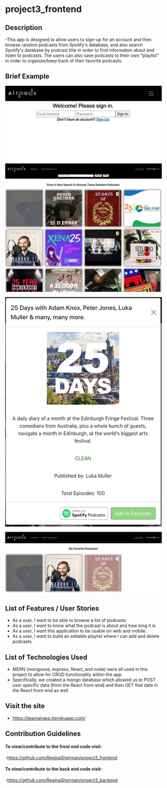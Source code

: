 # project3_frontend

## Description
-This app is designed to allow users to sign-up for an account and then browse random podcasts from Spotify's database, and also search Spotify's database by podcast title in order to find information about and listen to podcasts. The users can also save podcasts to their own "playlist" in order to organize/keep track of their favorite podcasts.

## Brief Example
![login screen](https://github.com/ReginaSherman/project3_frontend/raw/3c4106e19dc9f165b085692ab8121077a7a90762/Screen%20Shot%202022-02-16%20at%2012.04.02%20PM.jpg)

![home screen](https://github.com/ReginaSherman/project3_frontend/raw/3c4106e19dc9f165b085692ab8121077a7a90762/Screen%20Shot%202022-02-16%20at%2012.04.50%20PM.jpg)

![modal screen](https://github.com/ReginaSherman/project3_frontend/raw/3c4106e19dc9f165b085692ab8121077a7a90762/Screen%20Shot%202022-02-16%20at%2012.10.27%20PM.jpg)

![favorites screen](https://github.com/ReginaSherman/project3_frontend/raw/3c4106e19dc9f165b085692ab8121077a7a90762/Screen%20Shot%202022-02-16%20at%2012.11.06%20PM.jpg)

## List of Features / User Stories
- As a user, I want to be able to browse a list of podcasts.
- As a user, I want to know what the podcast is about and how long it is.
- As a user, I want this application to be usable on web and mobile.
- As a user, I want to build an editable playlist where I can add and delete podcasts.

## List of Technologies Used
- MERN (mongoose, express, React, and node) were all used in this project to allow for CRUD functionality within the app.
- Specifically, we created a mongo database which allowed us to POST user specific data (from the React front-end) and then GET that data in the React front-end as well.

## Visit the site
- https://teamairapp.herokuapp.com/

## Contribution Guidelines
#### To view/contribute to the front end code visit: 
-https://github.com/ReginaSherman/project3_frontend
#### To view/contribute to the back end code visit:
-https://github.com/ReginaSherman/project3_backend

